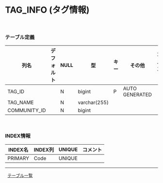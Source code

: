 # TAG_INFO (タグ情報)
  
### テーブル定義
| 列名 | デフォルト | NULL | 型 | キー | その他 | コメント 
|---|---|---|---|---|---|---|
| TAG_ID| | N| bigint | P| AUTO GENERATED | |
| TAG_NAME| | N| varchar(255)| | | |
| COMMUNITY_ID| | N| bigint | | | |

 
### INDEX情報
| INDEX名 | INDEX列 | UNIQUE |コメント | 
|---|---|---|---|
| PRIMARY| Code| UNIQUE| |


---
 
[テーブル一覧](../テーブル一覧.md "TABLE_LIST")